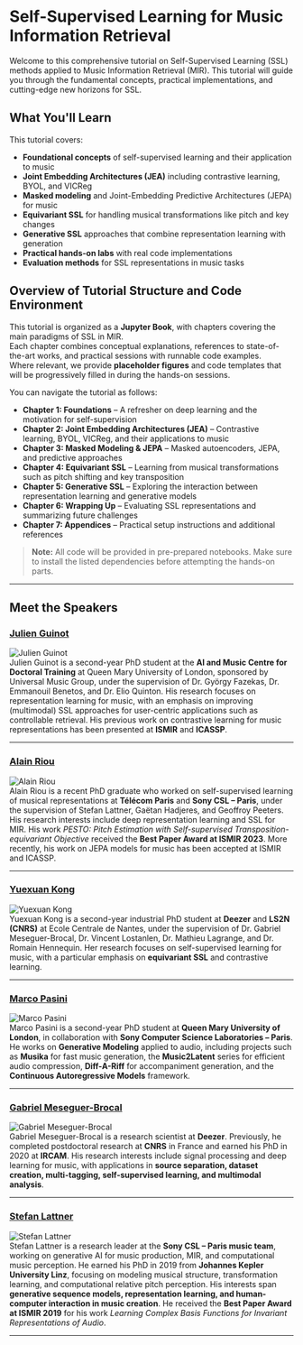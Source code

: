 # Self-Supervised Learning for Music Information Retrieval

Welcome to this comprehensive tutorial on Self-Supervised Learning (SSL) methods applied to Music Information Retrieval (MIR). This tutorial will guide you through the fundamental concepts, practical implementations, and cutting-edge new horizons for SSL.

## What You'll Learn

This tutorial covers:

- **Foundational concepts** of self-supervised learning and their application to music
- **Joint Embedding Architectures (JEA)** including contrastive learning, BYOL, and VICReg
- **Masked modeling** and Joint-Embedding Predictive Architectures (JEPA) for music
- **Equivariant SSL** for handling musical transformations like pitch and key changes
- **Generative SSL** approaches that combine representation learning with generation
- **Practical hands-on labs** with real code implementations
- **Evaluation methods** for SSL representations in music tasks


## Overview of Tutorial Structure and Code Environment

This tutorial is organized as a **Jupyter Book**, with chapters covering the main paradigms of SSL in MIR.  
Each chapter combines conceptual explanations, references to state-of-the-art works, and practical sessions with runnable code examples.  
Where relevant, we provide **placeholder figures** and code templates that will be progressively filled in during the hands-on sessions.  

You can navigate the tutorial as follows:

- **Chapter 1: Foundations** – A refresher on deep learning and the motivation for self-supervision  
- **Chapter 2: Joint Embedding Architectures (JEA)** – Contrastive learning, BYOL, VICReg, and their applications to music  
- **Chapter 3: Masked Modeling & JEPA** – Masked autoencoders, JEPA, and predictive approaches  
- **Chapter 4: Equivariant SSL** – Learning from musical transformations such as pitch shifting and key transposition  
- **Chapter 5: Generative SSL** – Exploring the interaction between representation learning and generative models  
- **Chapter 6: Wrapping Up** – Evaluating SSL representations and summarizing future challenges  
- **Chapter 7: Appendices** – Practical setup instructions and additional references  

> **Note:** All code will be provided in pre-prepared notebooks. Make sure to install the listed dependencies before attempting the hands-on parts.  

---

## Meet the Speakers

### [Julien Guinot](https://placeholder.link)
![Julien Guinot](path/to/julien_placeholder.png)  
Julien Guinot is a second-year PhD student at the **AI and Music Centre for Doctoral Training** at Queen Mary University of London, sponsored by Universal Music Group, under the supervision of Dr. György Fazekas, Dr. Emmanouil Benetos, and Dr. Elio Quinton. His research focuses on representation learning for music, with an emphasis on improving (multimodal) SSL approaches for user-centric applications such as controllable retrieval. His previous work on contrastive learning for music representations has been presented at **ISMIR** and **ICASSP**.

---

### [Alain Riou](https://placeholder.link)
![Alain Riou](path/to/alain_placeholder.png)  
Alain Riou is a recent PhD graduate who worked on self-supervised learning of musical representations at **Télécom Paris** and **Sony CSL – Paris**, under the supervision of Stefan Lattner, Gaëtan Hadjeres, and Geoffroy Peeters. His research interests include deep representation learning and SSL for MIR. His work *PESTO: Pitch Estimation with Self-supervised Transposition-equivariant Objective* received the **Best Paper Award at ISMIR 2023**. More recently, his work on JEPA models for music has been accepted at ISMIR and ICASSP.

---

### [Yuexuan Kong](https://placeholder.link)
![Yuexuan Kong](path/to/yuexuan_placeholder.png)  
Yuexuan Kong is a second-year industrial PhD student at **Deezer** and **LS2N (CNRS)** at Ecole Centrale de Nantes, under the supervision of Dr. Gabriel Meseguer-Brocal, Dr. Vincent Lostanlen, Dr. Mathieu Lagrange, and Dr. Romain Hennequin. Her research focuses on self-supervised learning for music, with a particular emphasis on **equivariant SSL** and contrastive learning.

---

### [Marco Pasini](https://placeholder.link)
![Marco Pasini](path/to/marco_placeholder.png)  
Marco Pasini is a second-year PhD student at **Queen Mary University of London**, in collaboration with **Sony Computer Science Laboratories – Paris**. He works on **Generative Modeling** applied to audio, including projects such as **Musika** for fast music generation, the **Music2Latent** series for efficient audio compression, **Diff-A-Riff** for accompaniment generation, and the **Continuous Autoregressive Models** framework.

---

### [Gabriel Meseguer-Brocal](https://placeholder.link)
![Gabriel Meseguer-Brocal](path/to/gabriel_placeholder.png)  
Gabriel Meseguer-Brocal is a research scientist at **Deezer**. Previously, he completed postdoctoral research at **CNRS** in France and earned his PhD in 2020 at **IRCAM**. His research interests include signal processing and deep learning for music, with applications in **source separation, dataset creation, multi-tagging, self-supervised learning, and multimodal analysis**.

---

### [Stefan Lattner](https://placeholder.link)
![Stefan Lattner](path/to/stefan_placeholder.png)  
Stefan Lattner is a research leader at the **Sony CSL – Paris music team**, working on generative AI for music production, MIR, and computational music perception. He earned his PhD in 2019 from **Johannes Kepler University Linz**, focusing on modeling musical structure, transformation learning, and computational relative pitch perception. His interests span **generative sequence models, representation learning, and human-computer interaction in music creation**. He received the **Best Paper Award at ISMIR 2019** for his work *Learning Complex Basis Functions for Invariant Representations of Audio*.  

---

